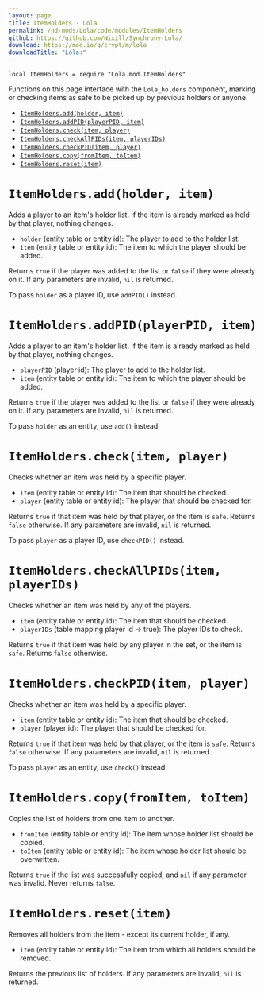 ```yaml
---
layout: page
title: ItemHolders - Lola
permalink: /nd-mods/Lola/code/modules/ItemHolders
github: https://github.com/Nixill/Synchrony-Lola/
download: https://mod.io/g/crypt/m/lola
downloadTitle: "Lola:"
---
```


`local ItemHolders = require "Lola.mod.ItemHolders"`

Functions on this page interface with the `Lola_holders` component, marking or checking items as safe to be picked up by previous holders or anyone.

- [`ItemHolders.add(holder, item)`](#itemholdersaddholder-item)
- [`ItemHolders.addPID(playerPID, item)`](#itemholdersaddpidplayerpid-item)
- [`ItemHolders.check(item, player)`](#itemholderscheckitem-player)
- [`ItemHolders.checkAllPIDs(item, playerIDs)`](#itemholderscheckallpidsitem-playerids)
- [`ItemHolders.checkPID(item, player)`](#itemholderscheckpiditem-player)
- [`ItemHolders.copy(fromItem, toItem)`](#itemholderscopyfromitem-toitem)
- [`ItemHolders.reset(item)`](#itemholdersresetitem)


# `ItemHolders.add(holder, item)`
Adds a player to an item's holder list. If the item is already marked as held by that player, nothing changes.
 
- `holder` (entity table or entity id): The player to add to the holder list.
- `item` (entity table or entity id): The item to which the player should be added.

Returns `true` if the player was added to the list or `false` if they were already on it. If any parameters are invalid, `nil` is returned.

To pass `holder` as a player ID, use `addPID()` instead.


# `ItemHolders.addPID(playerPID, item)`
Adds a player to an item's holder list. If the item is already marked as held by that player, nothing changes.

- `playerPID` (player id): The player to add to the holder list.
- `item` (entity table or entity id): The item to which the player should be added.

Returns `true` if the player was added to the list or `false` if they were already on it. If any parameters are invalid, `nil` is returned.

To pass `holder` as an entity, use `add()` instead.


# `ItemHolders.check(item, player)`
Checks whether an item was held by a specific player.

- `item` (entity table or entity id): The item that should be checked.
- `player` (entity table or entity id): The player that should be checked for.

Returns `true` if that item was held by that player, or the item is `safe`. Returns `false` otherwise. If any parameters are invalid, `nil` is returned.

To pass `player` as a player ID, use `checkPID()` instead.


# `ItemHolders.checkAllPIDs(item, playerIDs)`
Checks whether an item was held by any of the players.

- `item` (entity table or entity id): The item that should be checked.
- `playerIDs` (table mapping player id -> true): The player IDs to check.

Returns `true` if that item was held by any player in the set, or the item is `safe`. Returns `false` otherwise. 


# `ItemHolders.checkPID(item, player)`
Checks whether an item was held by a specific player.

- `item` (entity table or entity id): The item that should be checked.
- `player` (player id): The player that should be checked for.

Returns `true` if that item was held by that player, or the item is `safe`. Returns `false` otherwise. If any parameters are invalid, `nil` is returned.

To pass `player` as an entity, use `check()` instead.


# `ItemHolders.copy(fromItem, toItem)`
Copies the list of holders from one item to another.

- `fromItem` (entity table or entity id): The item whose holder list should be copied.
- `toItem` (entity table or entity id): The item whose holder list should be overwritten.

Returns `true` if the list was successfully copied, and `nil` if any parameter was invalid. Never returns `false`.


# `ItemHolders.reset(item)`
Removes all holders from the item - except its current holder, if any.

- `item` (entity table or entity id): The item from which all holders should be removed.

Returns the previous list of holders. If any parameters are invalid, `nil` is returned.
